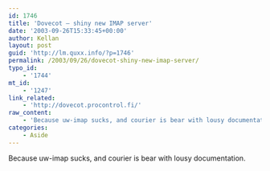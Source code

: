 ```yaml
---
id: 1746
title: 'Dovecot – shiny new IMAP server'
date: '2003-09-26T15:33:45+00:00'
author: Kellan
layout: post
guid: 'http://lm.quxx.info/?p=1746'
permalink: /2003/09/26/dovecot-shiny-new-imap-server/
typo_id:
    - '1744'
mt_id:
    - '1247'
link_related:
    - 'http://dovecot.procontrol.fi/'
raw_content:
    - 'Because uw-imap sucks, and courier is bear with lousy documentation.'
categories:
    - Aside
---
```


Because uw-imap sucks, and courier is bear with lousy documentation.